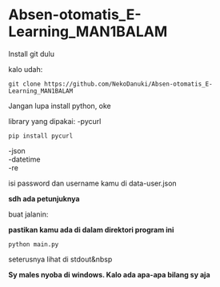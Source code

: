 # Absen-otomatis_E-Learning_MAN1BALAM

Install git dulu

kalo udah:

`git clone https://github.com/NekoDanuki/Absen-otomatis_E-Learning_MAN1BALAM`

Jangan lupa install python, oke


library yang dipakai:
-pycurl

`pip install pycurl`

-json  
-datetime  
-re  
  

isi password dan username kamu di data-user.json

**sdh ada petunjuknya**

buat jalanin:

**pastikan kamu ada di dalam direktori program ini**

`python main.py`

seterusnya lihat di stdout&nbsp


**Sy males nyoba di windows. Kalo ada apa-apa bilang sy aja**

